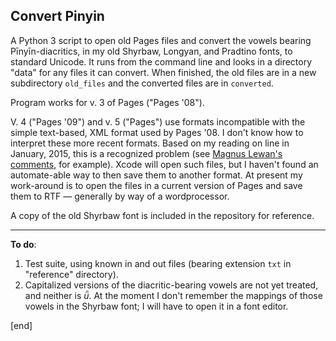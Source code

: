 ## Convert Pinyin

A Python 3 script to open old Pages files and convert the vowels bearing Pīnyīn-diacritics, in my old Shyrbaw, Longyan, and Pradtino fonts, to standard Unicode. It runs from the command line and looks in a directory "data" for any files it can convert. When finished, the old files are in a new subdirectory `old_files` and the converted files are in `converted`.

Program works for v. 3 of Pages ("Pages '08").

V. 4 ("Pages '09") and v. 5 ("Pages") use formats incompatible with the simple text-based, XML format used by Pages '08. I don't know how to interpret these more recent formats. Based on my reading on line in January, 2015, this is a recognized problem (see [Magnus Lewan's comments](http://pagesfaq.blogspot.com/2013/11/undocumented-proprietary-file-format-in.html), for example). Xcode will open such files, but I haven't found an automate-able way to then save them to another format. At present my work-around is to open the files in a current version of Pages and save them to RTF — generally by way of a wordprocessor.

A copy of the old Shyrbaw font is included in the repository for reference.

----

**To do**: 

 1. Test suite, using known in and out files (bearing extension `txt` in "reference" directory).
 1. Capitalized versions of the diacritic-bearing vowels are not yet treated, and neither is _ǖ_. At the moment I don't remember the mappings of those vowels in the Shyrbaw font; I will have to open it in a font editor.

[end]
